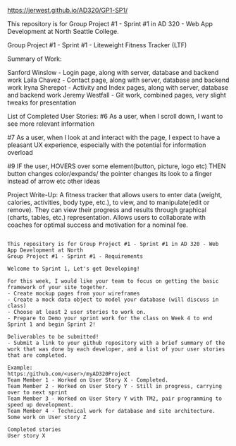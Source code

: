 https://jerwest.github.io/AD320/GP1-SP1/

This repository is for Group Project #1 - Sprint #1 in AD 320 - Web App Development at North Seattle College.

Group Project #1 - Sprint #1 - Liteweight Fitness Tracker (LTF)

Summary of Work:

Sanford Winslow - Login page, along with server, database and backend work
Laila Chavez - Contact page, along with server, database and backend work
Iryna Sherepot - Activity and Index pages, along with server, database and backend work
Jeremy Westfall - Git work, combined pages, very slight tweaks for presentation

List of Completed User Stories:
#6	As a user, when I scroll down, I want to see more relevant
	information

#7	As a user, when I look at and interact with the page, I expect
	to have a pleasant UX experience, especially with the potential
	for information overload

#9	IF the user, HOVERS over some element(button, picture, logo etc)
	THEN button changes color/expands/ the pointer changes its look
	to a finger instead of arrow etc other ideas

Project Write-Up:  A fitness tracker that allows users to enter data (weight, calories, activities, body type, etc.), to view, and to manipulate(edit or remove). They can view their progress and results through graphical (charts, tables, etc.) representation. Allows users to collaborate with coaches for optimal success and motivation for a nominal fee.

~~~~~~~~~~~~~~~~~~~~~~~~~~~~~~~~~~~~~~~~~~~~~~~~~~~~~~~~~~~~~~~~~~~~~~~~~~~~~~~~~~

This repository is for Group Project #1 - Sprint #1 in AD 320 - Web App Development at North
Group Project #1 - Sprint #1 - Requirements

Welcome to Sprint 1, Let's get Developing!

For this week, I would like your team to focus on getting the basic framework of your site together.
- Create mockup pages from your wireframes
- Create a mock data object to model your database (will discuss in class)
- Choose at least 2 user stories to work on.
- Prepare to Demo your sprint work for the class on Week 4 to end Sprint 1 and begin Sprint 2!

Deliverables to be submitted!
- Submit a link to your github repository with a brief summary of the work that was done by each developer, and a list of your user stories that are completed.

Example:
https:/github.com/<user>/myAD320Project
Team Member 1 - Worked on User Story X - Completed.
Team Member 2 - Worked on User Story Y - Still in progress, carrying over to next sprint
Team Member 3 - Worked on User Story Y with TM2, pair programming to speed up development.
Team Member 4 - Technical work for database and site architecture. Some work on User story Z

Completed stories
User story X
